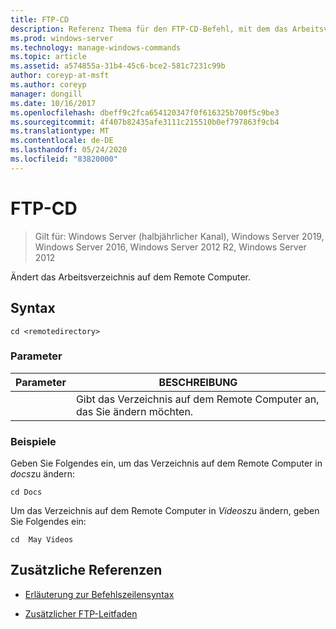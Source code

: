 ```yaml
---
title: FTP-CD
description: Referenz Thema für den FTP-CD-Befehl, mit dem das Arbeitsverzeichnis auf dem Remote Computer geändert wird.
ms.prod: windows-server
ms.technology: manage-windows-commands
ms.topic: article
ms.assetid: a574855a-31b4-45c6-bce2-581c7231c99b
author: coreyp-at-msft
ms.author: coreyp
manager: dongill
ms.date: 10/16/2017
ms.openlocfilehash: dbeff9c2fca654120347f0f616325b700f5c9be3
ms.sourcegitcommit: 4f407b82435afe3111c215510b0ef797863f9cb4
ms.translationtype: MT
ms.contentlocale: de-DE
ms.lasthandoff: 05/24/2020
ms.locfileid: "83820000"
---
```

# <a name="ftp-cd"></a>FTP-CD

> Gilt für: Windows Server (halbjährlicher Kanal), Windows Server 2019, Windows Server 2016, Windows Server 2012 R2, Windows Server 2012

Ändert das Arbeitsverzeichnis auf dem Remote Computer.

## <a name="syntax"></a>Syntax

```
cd <remotedirectory>
```

### <a name="parameters"></a>Parameter

| Parameter | BESCHREIBUNG |
| --------- | ----------- |
| <remotedirectory> | Gibt das Verzeichnis auf dem Remote Computer an, das Sie ändern möchten. |

### <a name="examples"></a>Beispiele

Geben Sie Folgendes ein, um das Verzeichnis auf dem Remote Computer in *docs*zu ändern:

```
cd Docs
```

Um das Verzeichnis auf dem Remote Computer in *Videos*zu ändern, geben Sie Folgendes ein:

```
cd  May Videos
```

## <a name="additional-references"></a>Zusätzliche Referenzen

- [Erläuterung zur Befehlszeilensyntax](command-line-syntax-key.md)

- [Zusätzlicher FTP-Leitfaden](https://docs.microsoft.com/previous-versions/orphan-topics/ws.10/cc756013(v=ws.10))
